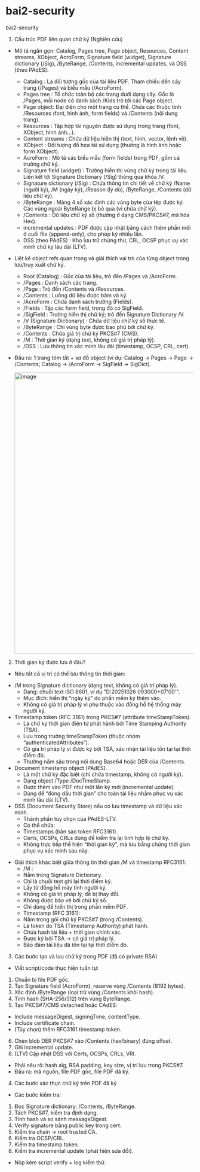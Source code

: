 # bai2-security
bai2-security
1) Cấu trúc PDF liên quan chữ ký (Nghiên cứu)
- Mô tả ngắn gọn: Catalog, Pages tree, Page object, Resources, Content streams, XObject, AcroForm, Signature field (widget), Signature dictionary (/Sig), /ByteRange, /Contents, incremental updates, và DSS (theo PAdES).
  + Catalog : Là đối tượng gốc của tài liệu PDF. Tham chiếu đến cây trang (/Pages) và biểu mẫu (/AcroForm).
  + Pages tree : Tổ chức toàn bộ các trang dưới dạng cây. Gốc là /Pages, mỗi node có danh sách /Kids trỏ tới các Page object.
  + Page object: Đại diện cho một trang cụ thể. Chứa các thuộc tính /Resources (font, hình ảnh, form fields) và /Contents (nội dung trang).
  + Resources : Tập hợp tài nguyên được sử dụng trong trang (font, XObject, hình ảnh…).
  + Content streams : Chứa dữ liệu hiển thị (text, hình, vector, lệnh vẽ).
  + XObject : Đối tượng đồ họa tái sử dụng (thường là hình ảnh hoặc form XObject).
  + AcroForm : Mô tả các biểu mẫu (form fields) trong PDF, gồm cả trường chữ ký.
  + Signature field (widget) : Trường hiển thị vùng chữ ký trong tài liệu. Liên kết tới Signature Dictionary (/Sig) thông qua khóa /V.
  + Signature dictionary (/Sig) : Chứa thông tin chi tiết về chữ ký /Name (người ký), /M (ngày ký), /Reason (lý do), /ByteRange, /Contents (dữ liệu chữ ký).
  + /ByteRange : Mảng 4 số xác định các vùng byte của tệp được ký. Các vùng ngoài ByteRange bị bỏ qua (vì chứa chữ ký).
  + /Contents : Dữ liệu chữ ký số (thường ở dạng CMS/PKCS#7, mã hóa Hex).
  + incremental updates : PDF được cập nhật bằng cách thêm phần mới ở cuối file (append-only), cho phép ký nhiều lần.
  + DSS (theo PAdES) : Kho lưu trữ chứng thư, CRL, OCSP phục vụ xác minh chữ ký lâu dài (LTV).
- Liệt kê object refs quan trọng và giải thích vai trò của từng object trong lưu/truy xuất chữ ký.
  + Root (Catalog) : Gốc của tài liệu, trỏ đến /Pages và /AcroForm.
  + /Pages : Danh sách các trang.
  + /Page : Trỏ đến /Contents và /Resources.
  + /Contents : Luồng dữ liệu được băm và ký.
  + /AcroForm : Chứa danh sách trường (Fields).
  + /Fields : Tập các form field, trong đó có SigField.
  + /SigField : Trường hiển thị chữ ký; trỏ đến Signature Dictionary /V.
  + /V (Signature Dictionary) : Chứa dữ liệu chữ ký số thực tế.
  + /ByteRange : Chỉ vùng byte được bao phủ bởi chữ ký.
  + /Contents : Chứa giá trị chữ ký PKCS#7 (CMS).
  + /M : Thời gian ký (dạng text, không có giá trị pháp lý).
  + /DSS : Lưu thông tin xác minh lâu dài (timestamp, OCSP, CRL, cert).
- Đầu ra: 1 trang tóm tắt + sơ đồ object (ví dụ: Catalog → Pages → Page → /Contents; Catalog → /AcroForm → SigField → SigDict).

  <img width="1204" height="752" alt="image" src="https://github.com/user-attachments/assets/736cde85-903a-4ebb-844e-e7003b05b872" />

2) Thời gian ký được lưu ở đâu?
- Nêu tất cả vị trí có thể lưu thông tin thời gian:
 + /M trong Signature dictionary (dạng text, không có giá trị pháp lý).
   + Dạng: chuỗi text ISO 8601, ví dụ "D:20251026 093000+07'00'".
   + Mục đích: hiển thị “ngày ký” do phần mềm ký thêm vào.
   + Không có giá trị pháp lý vì phụ thuộc vào đồng hồ hệ thống máy người ký.
 + Timestamp token (RFC 3161) trong PKCS#7 (attribute timeStampToken).
   + Là chữ ký thời gian điện tử phát hành bởi Time Stamping Authority (TSA).
   + Lưu trong trường timeStampToken (thuộc nhóm “authenticatedAttributes”).
   + Có giá trị pháp lý vì được ký bởi TSA, xác nhận tài liệu tồn tại tại thời điểm đó.
   + Thường nằm sâu trong nội dung Base64 hoặc DER của /Contents.
 + Document timestamp object (PAdES).
   + Là một chữ ký đặc biệt (chỉ chứa timestamp, không có người ký).
   + Dạng object /Type /DocTimeStamp.
   + Được thêm vào PDF như một lần ký mới (incremental update).
   + Dùng để “đóng dấu thời gian” cho toàn tài liệu nhằm phục vụ xác minh lâu dài (LTV).
 + DSS (Document Security Store) nếu có lưu timestamp và dữ liệu xác minh.
   + Thành phần tùy chọn của PAdES-LTV.
   + Có thể chứa:
    + Timestamps (bản sao token RFC3161).
    + Certs, OCSPs, CRLs dùng để kiểm tra lại tính hợp lệ chữ ký.
   + Không trực tiếp thể hiện “thời gian ký”, mà lưu bằng chứng thời gian phục vụ xác minh sau này.
- Giải thích khác biệt giữa thông tin thời gian /M và timestamp RFC3161.
  + /M :
   + Nằm trong Signature Dictionary.
   + Chỉ là chuỗi text ghi lại thời điểm ký.
   + Lấy từ đồng hồ máy tính người ký.
   + Không có giá trị pháp lý, dễ bị thay đổi.
   + Không được bảo vệ bởi chữ ký số.
   + Chỉ dùng để hiển thị trong phần mềm PDF.
  + Timestamp (RFC 3161):
   + Nằm trong gói chữ ký PKCS#7 (trong /Contents).
   + Là token do TSA (Timestamp Authority) phát hành.
   + Chứa hash tài liệu + thời gian chính xác.
   + Được ký bởi TSA → có giá trị pháp lý.
   + Bảo đảm tài liệu đã tồn tại tại thời điểm đó.
3) Các bước tạo và lưu chữ ký trong PDF (đã có private RSA)
- Viết script/code thực hiện tuần tự:
 1. Chuẩn bị file PDF gốc.
 2. Tạo Signature field (AcroForm), reserve vùng /Contents (8192 bytes).
 3. Xác định /ByteRange (loại trừ vùng /Contents khỏi hash).
 4. Tính hash (SHA-256/512) trên vùng ByteRange.
 5. Tạo PKCS#7/CMS detached hoặc CAdES:
 - Include messageDigest, signingTime, contentType.
 - Include certificate chain.
 - (Tùy chọn) thêm RFC3161 timestamp token.
 6. Chèn blob DER PKCS#7 vào /Contents (hex/binary) đúng offset.
 7. Ghi incremental update.
 8. (LTV) Cập nhật DSS với Certs, OCSPs, CRLs, VRI.
- Phải nêu rõ: hash alg, RSA padding, key size, vị trí lưu trong PKCS#7.
- Đầu ra: mã nguồn, file PDF gốc, file PDF đã ký.
4) Các bước xác thực chữ ký trên PDF đã ký
- Các bước kiểm tra:
 1. Đọc Signature dictionary: /Contents, /ByteRange.
 2. Tách PKCS#7, kiểm tra định dạng.
 3. Tính hash và so sánh messageDigest.
 4. Verify signature bằng public key trong cert.
 5. Kiểm tra chain → root trusted CA.
 6. Kiểm tra OCSP/CRL.
 7. Kiểm tra timestamp token.
 8. Kiểm tra incremental update (phát hiện sửa đổi).
- Nộp kèm script verify + log kiểm thử.
